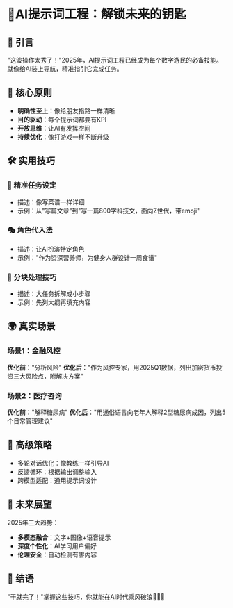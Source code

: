 # 🚀AI提示词工程：解锁未来的钥匙

## 🌟 引言
"这波操作太秀了！"2025年，AI提示词工程已经成为每个数字游民的必备技能。就像给AI装上导航，精准指引它完成任务。

## 🔑 核心原则
- **明确性至上**：像给朋友指路一样清晰
- **目的驱动**：每个提示词都要有KPI
- **开放思维**：让AI有发挥空间
- **持续优化**：像打游戏一样不断升级

## 🛠️ 实用技巧
### 🎯 精准任务设定
- 描述：像写菜谱一样详细
- 示例：从"写篇文章"到"写一篇800字科技文，面向Z世代，带emoji"

### 🎭 角色代入法
- 描述：让AI扮演特定角色
- 示例："作为资深营养师，为健身人群设计一周食谱"

### 🧩 分块处理技巧
- 描述：大任务拆解成小步骤
- 示例：先列大纲再填充内容

## 🌍 真实场景
### 场景1：金融风控
**优化前**："分析风险"
**优化后**："作为风控专家，用2025Q1数据，列出加密货币投资三大风险点，附解决方案"

### 场景2：医疗咨询
**优化前**："解释糖尿病"
**优化后**："用通俗语言向老年人解释2型糖尿病成因，列出5个日常管理建议"

## 🚄 高级策略
- 多轮对话优化：像教练一样引导AI
- 反馈循环：根据输出调整输入
- 跨模型适配：通用提示词设计

## 🔮 未来展望
2025年三大趋势：
- **多模态融合**：文字+图像+语音提示
- **深度个性化**：AI学习用户偏好
- **伦理安全**：自动检测有害内容

## 💪 结语
"干就完了！"掌握这些技巧，你就能在AI时代乘风破浪🌈🚀🎉